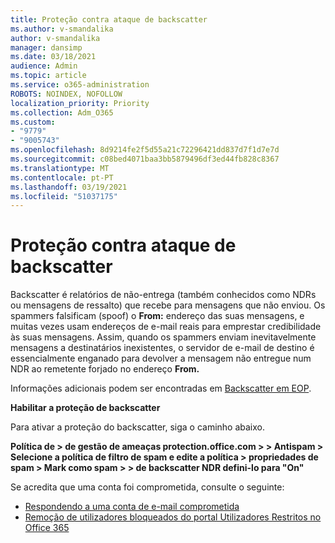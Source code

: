 ```yaml
---
title: Proteção contra ataque de backscatter
ms.author: v-smandalika
author: v-smandalika
manager: dansimp
ms.date: 03/18/2021
audience: Admin
ms.topic: article
ms.service: o365-administration
ROBOTS: NOINDEX, NOFOLLOW
localization_priority: Priority
ms.collection: Adm_O365
ms.custom:
- "9779"
- "9005743"
ms.openlocfilehash: 8d9214fe2f5d55a21c72296421dd837d7f1d7e7d
ms.sourcegitcommit: c08bed4071baa3bb5879496df3ed44fb828c8367
ms.translationtype: MT
ms.contentlocale: pt-PT
ms.lasthandoff: 03/19/2021
ms.locfileid: "51037175"
---
```

# <a name="protection-from-backscatter-attack"></a>Proteção contra ataque de backscatter

Backscatter é relatórios de não-entrega (também conhecidos como NDRs ou mensagens de ressalto) que recebe para mensagens que não enviou. Os spammers falsificam (spoof) o **From:** endereço das suas mensagens, e muitas vezes usam endereços de e-mail reais para emprestar credibilidade às suas mensagens. Assim, quando os spammers enviam inevitavelmente mensagens a destinatários inexistentes, o servidor de e-mail de destino é essencialmente enganado para devolver a mensagem não entregue num NDR ao remetente forjado no endereço **From.**

Informações adicionais podem ser encontradas em [Backscatter em EOP](https://docs.microsoft.com/microsoft-365/security/office-365-security/backscatter-messages-and-eop).

**Habilitar a proteção de backscatter**

Para ativar a proteção do backscatter, siga o caminho abaixo.

**Política de > de gestão de ameaças protection.office.com > > Antispam > Selecione a política de filtro de spam e edite a política > propriedades de spam > Mark como spam > > de backscatter NDR defini-lo para "On"**

Se acredita que uma conta foi comprometida, consulte o seguinte:

- [Respondendo a uma conta de e-mail comprometida](https://docs.microsoft.com/microsoft-365/security/office-365-security/responding-to-a-compromised-email-account)
- [Remoção de utilizadores bloqueados do portal Utilizadores Restritos no Office 365](https://docs.microsoft.com/microsoft-365/security/office-365-security/removing-user-from-restricted-users-portal-after-spam)




